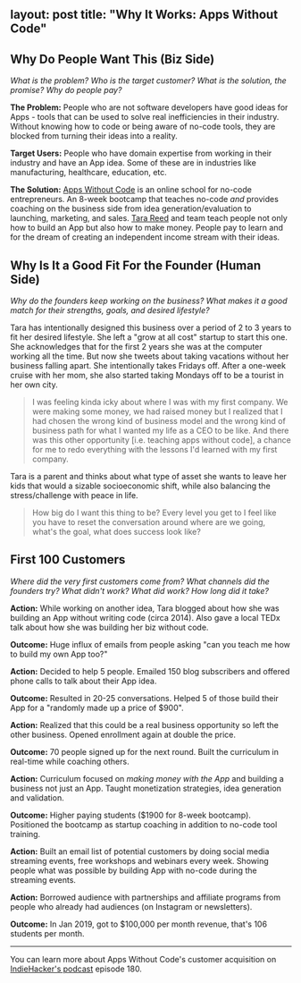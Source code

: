 layout: post
title:  "Why It Works: Apps Without Code"
---

## Why Do People Want This (Biz Side)
*What is the problem? Who is the target customer? What is the solution, the promise? Why do people pay?*

**The Problem:** People who are not software developers have good ideas for Apps - tools that can be used to solve real inefficiencies in their industry. Without knowing how to code or being aware of no-code tools, they are blocked from turning their ideas into a reality.

**Target Users:** People who have domain expertise from working in their industry and have an App idea. Some of these are in industries like manufacturing, healthcare, education, etc.

**The Solution:** [Apps Without Code](https://www.appswithoutcode.com/) is an online school for no-code entrepreneurs. An 8-week bootcamp that teaches no-code *and* provides coaching on the business side from idea generation/evaluation to launching, marketing, and sales. [Tara Reed](https://twitter.com/tarareed_) and team teach people not only how to build an App but also how to make money. People pay to learn and for the dream of creating an independent income stream with their ideas.


## Why Is It a Good Fit For the Founder (Human Side)

*Why do the founders keep working on the business? What makes it a good match for their strengths, goals, and desired lifestyle?*

Tara has intentionally designed this business over a period of 2 to 3 years to fit her desired lifestyle. She left a "grow at all cost" startup to start this one. She acknowledges that for the first 2 years she was at the computer working all the time. But now she tweets about taking vacations without her business falling apart. She intentionally takes Fridays off. After a one-week cruise with her mom, she also started taking Mondays off to be a tourist in her own city.

> I was feeling kinda icky about where I was with my first company. We were making some money, we had raised money but I realized that I had chosen the wrong kind of business model and the wrong kind of business path for what I wanted my life as a CEO to be like. And there was this other opportunity [i.e. teaching apps without code], a chance for me to redo everything with the lessons I'd learned with my first company.

Tara is a parent and thinks about what type of asset she wants to leave her kids that would a sizable socioeconomic shift, while also balancing the stress/challenge with peace in life. 

>How big do I want this thing to be? Every level you get to I feel like you have to reset the conversation around where are we going, what's the goal, what does success look like?

## First 100 Customers

*Where did the very first customers come from? What channels did the founders try? What didn't work? What did work? How long did it take?*

**Action:** While working on another idea, Tara blogged about how she was building an App without writing code (circa 2014). Also gave a local TEDx talk about how she was building her biz without code.

**Outcome:** Huge influx of emails from people asking "can you teach me how to build my own App too?"

**Action:** Decided to help 5 people. Emailed 150 blog subscribers and offered phone calls to talk about their App idea.

**Outcome:** Resulted in 20-25 conversations. Helped 5 of those build their App for a "randomly made up a price of $900".

**Action:** Realized that this could be a real business opportunity so left the other business. Opened enrollment again at double the price.

**Outcome:** 70 people signed up for the next round. Built the curriculum in real-time while coaching others.

**Action:** Curriculum focused on *making money with the App* and building a business not just an App. Taught monetization strategies, idea generation and validation.

**Outcome:** Higher paying students ($1900 for 8-week bootcamp). Positioned the bootcamp as startup coaching in addition to no-code tool training.

**Action:** Built an email list of potential customers by doing social media streaming events, free workshops and webinars every week. Showing people what was possible by building App with no-code during the streaming events.

**Action:** Borrowed audience with partnerships and affiliate programs from people who already had audiences (on Instagram or newsletters).

**Outcome:** In Jan 2019, got to $100,000 per month revenue, that's 106 students per month.

---

You can learn more about Apps Without Code's customer acquisition on [IndieHacker's podcast](https://www.indiehackers.com/podcast/) episode 180.
